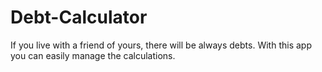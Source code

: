 # Debt-Calculator
 If you live with a friend of yours, there will be always debts. With this app you can easily manage the calculations.
